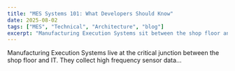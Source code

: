 ```yaml
---
title: "MES Systems 101: What Developers Should Know"
date: 2025-08-02
tags: ["MES", "Technical", "Architecture", "blog"]
excerpt: "Manufacturing Execution Systems sit between the shop floor and IT. They collect sensor data, enforce procedures, and power dashboards for plant teams. This post breaks down the basics in plain language and shares lessons from real projects..."
---
```


Manufacturing Execution Systems live at the critical junction between the shop floor and IT. They collect high frequency sensor data...

<!-- Truncated for brevity; migrate full content later. -->


